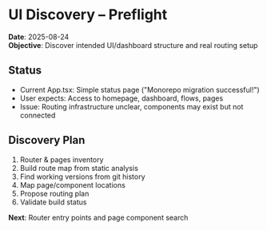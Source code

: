 # UI Discovery – Preflight

**Date**: 2025-08-24  
**Objective**: Discover intended UI/dashboard structure and real routing setup

## Status
- Current App.tsx: Simple status page ("Monorepo migration successful!")
- User expects: Access to homepage, dashboard, flows, pages
- Issue: Routing infrastructure unclear, components may exist but not connected

## Discovery Plan
1. Router & pages inventory
2. Build route map from static analysis  
3. Find working versions from git history
4. Map page/component locations
5. Propose routing plan
6. Validate build status

**Next**: Router entry points and page component search